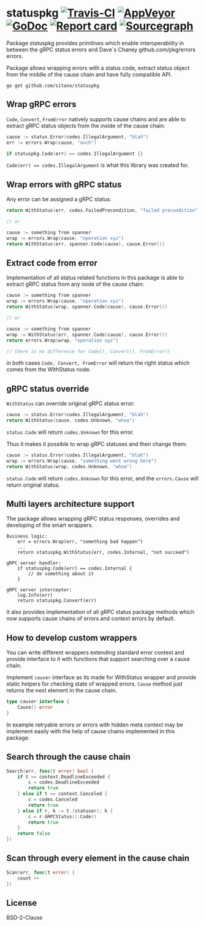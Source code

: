 # statuspkg [![Travis-CI](https://travis-ci.org/sitano/statuspkg.svg)](https://travis-ci.org/sitano/statuspkg) [![AppVeyor](https://ci.appveyor.com/api/projects/status/b98mptawhudj53ep/branch/master?svg=true)](https://ci.appveyor.com/project/davecheney/errors/branch/master) [![GoDoc](https://godoc.org/github.com/sitano/statuspkg?status.svg)](http://godoc.org/github.com/sitano/statuspkg) [![Report card](https://goreportcard.com/badge/github.com/sitano/statuspkg)](https://goreportcard.com/report/github.com/sitano/statuspkg) [![Sourcegraph](https://sourcegraph.com/github.com/sitano/statuspkg/-/badge.svg)](https://sourcegraph.com/github.com/sitano/statuspkg?badge)

Package statuspkg provides primitives which enable
interoperability in between the gRPC status errors
and Dave`s Chaney github.com/pkg/errors errors.

Package allows wrapping errors with a status code,
extract status object from the middle of the cause
chain and have fully compatible API.

`go get github.com/sitano/statuspkg`

## Wrap gRPC errors

`Code`, `Convert`, `FromError` natively supports cause
chains and are able to extract gRPC status objects from the
inside of the cause chain:

```go
cause := status.Error(codes.IllegalArgument, "blah")
err := errors.Wrap(cause, "ouch")

if statuspkg.Code(err) == codes.IllegalArgument {}
```

`Code(err) == codes.IllegalArgument` is what this library
was created for.

## Wrap errors with gRPC status

Any error can be assigned a gRPC status:

```go
return WithStatus(err, codes.FailedPrecondition, "failed precondition")

// or

cause := something from spanner
wrap := errors.Wrap(cause, "operation xyz")
return WithStatus(err, spanner.Code(cause), cause.Error())
```

## Extract code from error

Implementation of all status related functions in this package
is able to extract gRPC status from any node of the cause chain:

```go
cause := something from spanner
wrap := errors.Wrap(cause, "operation xyz")
return WithStatus(wrap, spanner.Code(cause), cause.Error())

// or 

cause := something from spanner
wrap := WithStatus(err, spanner.Code(cause), cause.Error())
return errors.Wrap(wrap, "operation xyz")

// there is no difference for Code(), Convert(), FromError()
```

in both cases `Code, Convert, FromError` will return the right
status which comes from the WithStatus node.

## gRPC status override

`WithStatus` can override original gRPC status error:

```go
cause := status.Error(codes.IllegalArgument, "blah")
return WithStatus(cause, codes.Unknown, "whoa")
```

`status.Code` will return `codes.Unknown` for this error.

Thus it makes it possible to wrap gRPC statuses and then change
them:

```go
cause := status.Error(codes.IllegalArgument, "blah")
wrap := errors.Wrap(cause, "something went wrong here")
return WithStatus(wrap, codes.Unknown, "whoa")
```

`status.Code` will return `codes.Unknown` for this error,
and the `errors.Cause` will return original status.

## Multi layers architecture support

The package allows wrapping gRPC status responses, overrides
and developing of the smart wrappers.

    Business logic:
        err = errors.Wrap(err, "something bad happen")
        ...
        return statuspkg.WithStatus(err, codes.Internal, "not succeed")

    gRPC server handler:
        if statuspkg.Code(err) == codes.Internal {
            // do something about it
        }

    gRPC server interceptor:
        log.Info(err)
        return statuspkg.Convert(err)

It also provides implementation of all gRPC status package
methods which now supports cause chains of errors and context
errors by default.

## How to develop custom wrappers

You can write different wrappers extending standard error context
and provide interface to it with functions that support searching over
a cause chain.

Implement `causer` interface as its made for WithStatus wrapper
and provide static helpers for checking state of wrapped errors.
`Cause` method just returns the next element in the cause chain.

```go
type causer interface {
    Cause() error
}
```

In example retryable errors or errors with hidden meta context
may be implement easily with the help of cause chains implemented
in this package.

## Search through the cause chain

```go
Search(err, func(t error) bool {
	if t == context.DeadlineExceeded {
		c = codes.DeadlineExceeded
		return true
	} else if t == context.Canceled {
		c = codes.Canceled
		return true
	} else if r, k := t.(statuser); k {
		c = r.GRPCStatus().Code()
		return true
	}
	return false
})
```

## Scan through every element in the cause chain

```go
Scan(err, func(t error) {
	count ++
})
```

## License

BSD-2-Clause
